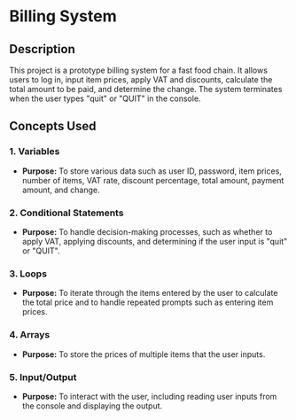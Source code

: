 # Billing System

## Description
This project is a prototype billing system for a fast food chain. It allows users to log in, input item prices, apply VAT and discounts, calculate the total amount to be paid, and determine the change. The system terminates when the user types "quit" or "QUIT" in the console.

## Concepts Used

### 1. Variables
- **Purpose:** To store various data such as user ID, password, item prices, number of items, VAT rate, discount percentage, total amount, payment amount, and change.

### 2. Conditional Statements
- **Purpose:** To handle decision-making processes, such as whether to apply VAT, applying discounts, and determining if the user input is "quit" or "QUIT".

### 3. Loops
- **Purpose:** To iterate through the items entered by the user to calculate the total price and to handle repeated prompts such as entering item prices.

### 4. Arrays
- **Purpose:** To store the prices of multiple items that the user inputs.

### 5. Input/Output
- **Purpose:** To interact with the user, including reading user inputs from the console and displaying the output.
